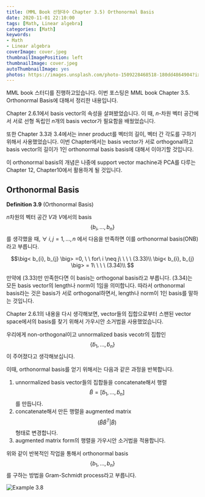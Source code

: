 ```yaml
---
title: (MML Book 선형대수 Chapter 3.5) Orthonormal Basis
date: 2020-11-01 22:10:00
tags: [Math, Linear algebra]
categories: [Math]
keywords:
- Math
- Linear algebra
coverImage: cover.jpeg
thumbnailImagePosition: left
thumbnailImage: cover.jpeg
autoThumbnailImage: yes
photos: https://images.unsplash.com/photo-1509228468518-180dd4864904?ixlib=rb-1.2.1&ixid=eyJhcHBfaWQiOjEyMDd9&auto=format&fit=crop&w=2100&q=80
---
```


MML book 스터디를 진행하고있습니다. 이번 포스팅은 MML book Chapter 3.5. Orthonormal Basis에 대해서 정리한 내용입니다.

Chapter 2.6.1에서 basis vector의 속성을 살펴봤었습니다. 이 때, $n$-차원 벡터 공간에서 서로 선형 독립인 $n$개의 basis vector가 필요함을 배웠었습니다.

또한 Chapter 3.3과 3.4에서는 inner product를 벡터의 길이, 벡터 간 각도를 구하기 위해서 사용했었습니다. 이번 Chapter에서는 basis vector가 서로 orthogonal하고 basis vector의 길이가 1인 orthonormal basis basis에 대해서 이야기할 것입니다.

이 orthonormal basis의 개념은 나중에 support vector machine과 PCA를 다루는 Chapter 12, Chapter10에서 활용하게 될 것입니다.

<!-- excerpt -->



<!--toc-->

## Orthonormal Basis

**Definition 3.9** (Orthonormal Basis)

$n$차원의 벡터 공간 $V$과 $V$에서의 basis $$\{b_{i},...,b_{n}\}$$ 를 생각했을 때, $\forall\ i,j=1,...,n$ 에서 다음을 만족하면 이를 orthonormal basis(ONB)라고 부릅니다.

$$\big< b_{i}, b_{j} \big> =0, \ \ for\ i \neq j\ \ \ \ (3.33)\\ \big< b_{i}, b_{j} \big> = 1\ \ \ \ (3.34)\\ $$

만약에 (3.33)만 만족한다면 이 basis는 orthogonal basis라고 부릅니다. (3.34)는 모든 basis vector의 length나 norm이 1임을 의미합니다. 따라서 orthonormal basis라는 것은 basis가 서로 orthogonal하면서, length나 norm이 1인 basis를 말하는 것입니다.

Chapter 2.6.1의 내용을 다시 생각해보면, vector들의 집합으로부터 스팬된 vector space에서의 basis를 찾기 위해서 가우시안 소거법을 사용했었습니다. 

우리에게 non-orthogonal이고 unnormalized basis vecotr의 집합인 $$\{\tilde{b}_{1},...,\tilde{b}_{n} \}$$이 주어졌다고 생각해보십니다.

이때, orthonormal basis를 얻기 위해서는 다음과 같은 과정을 반복합니다.

1. unnormalized basis vector들의 집합들을 concatenate해서 행렬 $$\tilde{B} = [\tilde{b}_{1},...,\tilde{b}_{n}]$$ 를 만듭니다.
2. concatenate해서 만든 행렬을 augmented matrix$$(\tilde{B}\tilde{B}^{T}|\tilde{B})$$ 형태로 변경합니다.
3. augmented matrix form의 행렬을 가우시안 소거법을 적용합니다.

위와 같이 반복적인 작업을 통해서 orthonormal basis $$\{b_{1},...,b_{n}\}$$를 구하는 방법을 Gram-Schmidt process라고 부릅니다.

![Example 3.8](example3.8.png)